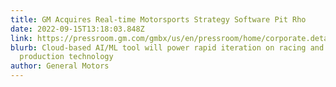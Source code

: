 ```yaml
---
title: GM Acquires Real-time Motorsports Strategy Software Pit Rho
date: 2022-09-15T13:18:03.848Z
link: https://pressroom.gm.com/gmbx/us/en/pressroom/home/corporate.detail.html/Pages/news/us/en/2022/sep/0915-motorsports.html
blurb: Cloud-based AI/ML tool will power rapid iteration on racing and
  production technology
author: General Motors
---
```

